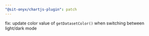```yaml
---
"@sit-onyx/chartjs-plugin": patch
---
```


fix: update color value of `getDatasetColor()` when switching between light/dark mode
